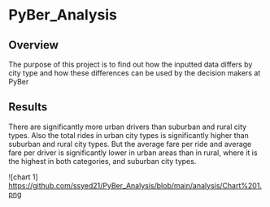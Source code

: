 # PyBer_Analysis

## Overview
The purpose of this project is to find out how the inputted data differs by city type and how these differences can be used by the decision makers at PyBer 

## Results
There are significantly more urban drivers than suburban and rural city types. Also the total rides in urban city types is significantly higher than suburban and rural city types. But the average fare per ride and average fare per driver is significantly lower in urban areas than in rural, where it is the highest in both categories, and suburban city types.

![chart 1] https://github.com/ssyed21/PyBer_Analysis/blob/main/analysis/Chart%201.png
